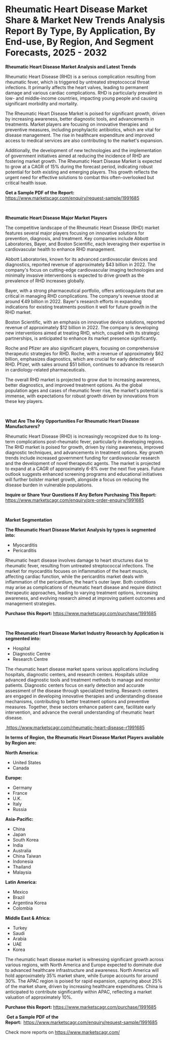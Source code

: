 <p><h1>Rheumatic Heart Disease Market Share & Market New Trends Analysis Report By Type, By Application, By End-use, By Region, And Segment Forecasts, 2025 - 2032</h1></p><p><strong>Rheumatic Heart Disease Market Analysis and Latest Trends</strong></p>
<p><p>Rheumatic Heart Disease (RHD) is a serious complication resulting from rheumatic fever, which is triggered by untreated streptococcal throat infections. It primarily affects the heart valves, leading to permanent damage and various cardiac complications. RHD is particularly prevalent in low- and middle-income countries, impacting young people and causing significant morbidity and mortality.</p><p>The Rheumatic Heart Disease Market is poised for significant growth, driven by increasing awareness, better diagnostic tools, and advancements in treatments. Market players are focusing on innovative therapies and preventive measures, including prophylactic antibiotics, which are vital for disease management. The rise in healthcare expenditure and improved access to medical services are also contributing to the market's expansion.</p><p>Additionally, the development of new technologies and the implementation of government initiatives aimed at reducing the incidence of RHD are fostering market growth. The Rheumatic Heart Disease Market is expected to grow at a CAGR of 15% during the forecast period, indicating robust potential for both existing and emerging players. This growth reflects the urgent need for effective solutions to combat this often-overlooked but critical health issue.</p></p>
<p><strong>Get a Sample PDF of the Report:&nbsp;</strong> <a href="https://www.marketscagr.com/enquiry/request-sample/1991685?utm_campaign=2480&utm_medium=2&utm_source=Github&utm_content=ia&utm_term=03032025&utm_id=rheumatic-heart-disease">https://www.marketscagr.com/enquiry/request-sample/1991685</a></p>
<p>&nbsp;</p>
<p><strong>Rheumatic Heart Disease Major Market Players</strong></p>
<p><p>The competitive landscape of the Rheumatic Heart Disease (RHD) market features several major players focusing on innovative solutions for prevention, diagnosis, and treatment. Key companies include Abbott Laboratories, Bayer, and Boston Scientific, each leveraging their expertise in cardiovascular health to enhance RHD management.</p><p>Abbott Laboratories, known for its advanced cardiovascular devices and diagnostics, reported revenue of approximately $43 billion in 2022. The company's focus on cutting-edge cardiovascular imaging technologies and minimally invasive interventions is expected to drive growth as the prevalence of RHD increases globally.</p><p>Bayer, with a strong pharmaceutical portfolio, offers anticoagulants that are critical in managing RHD complications. The company's revenue stood at around €49 billion in 2022. Bayer's research efforts in expanding indications for existing treatments position it well for future growth in the RHD market.</p><p>Boston Scientific, with an emphasis on innovative device solutions, reported revenue of approximately $12 billion in 2022. The company is developing new interventions aimed at treating RHD, which, coupled with its strategic partnerships, is anticipated to enhance its market presence significantly.</p><p>Roche and Pfizer are also significant players, focusing on comprehensive therapeutic strategies for RHD. Roche, with a revenue of approximately $62 billion, emphasizes diagnostics, which are crucial for early detection of RHD. Pfizer, with sales around $51 billion, continues to advance its research in cardiology-related pharmaceuticals.</p><p>The overall RHD market is projected to grow due to increasing awareness, better diagnostics, and improved treatment options. As the global population ages and cases of rheumatic fever rise, the market's potential is immense, with expectations for robust growth driven by innovations from these key players.</p></p>
<p>&nbsp;</p>
<p><strong>What Are The Key Opportunities For Rheumatic Heart Disease Manufacturers?</strong></p>
<p><p>Rheumatic Heart Disease (RHD) is increasingly recognized due to its long-term complications post-rheumatic fever, particularly in developing regions. The RHD market is poised for growth, driven by rising awareness, improved diagnostic techniques, and advancements in treatment options. Key growth trends include increased government funding for cardiovascular research and the development of novel therapeutic agents. The market is projected to expand at a CAGR of approximately 6-8% over the next five years. Future outlook suggests enhanced screening programs and educational initiatives will further bolster market growth, alongside a focus on reducing the disease burden in vulnerable populations.</p></p>
<p><strong>Inquire or Share Your Questions If Any Before Purchasing This Report:</strong> <a href="https://www.marketscagr.com/enquiry/pre-order-enquiry/1991685?utm_campaign=2480&utm_medium=2&utm_source=Github&utm_content=ia&utm_term=03032025&utm_id=rheumatic-heart-disease">https://www.marketscagr.com/enquiry/pre-order-enquiry/1991685</a></p>
<p>&nbsp;</p>
<p><strong>Market Segmentation</strong></p>
<p><strong>The Rheumatic Heart Disease Market Analysis by types is segmented into:</strong></p>
<p><ul><li>Myocarditis</li><li>Pericarditis</li></ul></p>
<p><p>Rheumatic heart disease involves damage to heart structures due to rheumatic fever, resulting from untreated streptococcal infections. The market for myocarditis focuses on inflammation of the heart muscle, affecting cardiac function, while the pericarditis market deals with inflammation of the pericardium, the heart's outer layer. Both conditions may arise as complications of rheumatic heart disease and require distinct therapeutic approaches, leading to varying treatment options, increasing awareness, and evolving research aimed at improving patient outcomes and management strategies.</p></p>
<p><strong>Purchase this Report:&nbsp;</strong><a href="https://www.marketscagr.com/purchase/1991685?utm_campaign=2480&utm_medium=2&utm_source=Github&utm_content=ia&utm_term=03032025&utm_id=rheumatic-heart-disease">https://www.marketscagr.com/purchase/1991685</a></p>
<p>&nbsp;</p>
<p><strong>The Rheumatic Heart Disease Market Industry Research by Application is segmented into:</strong></p>
<p><ul><li>Hospital</li><li>Diagnostic Centre</li><li>Research Centre</li></ul></p>
<p><p>The rheumatic heart disease market spans various applications including hospitals, diagnostic centers, and research centers. Hospitals utilize advanced diagnostic tools and treatment methods to manage and monitor patients. Diagnostic centers focus on early detection and accurate assessment of the disease through specialized testing. Research centers are engaged in developing innovative therapies and understanding disease mechanisms, contributing to better treatment options and preventive measures. Together, these sectors enhance patient care, facilitate early intervention, and advance the overall understanding of rheumatic heart disease.</p></p>
<p><a href="https://www.marketscagr.com/rheumatic-heart-disease-r1991685?utm_campaign=2480&utm_medium=2&utm_source=Github&utm_content=ia&utm_term=03032025&utm_id=rheumatic-heart-disease">&nbsp;https://www.marketscagr.com/rheumatic-heart-disease-r1991685</a></p>
<p><strong>In terms of Region, the Rheumatic Heart Disease Market Players available by Region are:</strong></p>
<p>
    <p> <strong> North America: </strong>
        <ul>
            <li>United States</li>
            <li>Canada</li>
        </ul>
        </p> 
    <p> <strong> Europe: </strong>
        <ul>
            <li>Germany</li>
            <li>France</li>
            <li>U.K.</li>
            <li>Italy</li>
            <li>Russia</li>
        </ul>
        </p> 
    <p> <strong> Asia-Pacific: </strong>
        <ul>
            <li>China</li>
            <li>Japan</li>
            <li>South Korea</li>
            <li>India</li>
            <li>Australia</li>
            <li>China Taiwan</li>
            <li>Indonesia</li>
            <li>Thailand</li>
            <li>Malaysia</li>
        </ul>
        </p> 
    <p> <strong> Latin America: </strong>
        <ul>
            <li>Mexico</li>
            <li>Brazil</li>
            <li>Argentina Korea</li>
            <li>Colombia</li>
        </ul>
        </p> 
    <p> <strong> Middle East & Africa: </strong>
        <ul>
            <li>Turkey</li>
            <li>Saudi</li>
            <li>Arabia</li>
            <li>UAE</li>
            <li>Korea</li>
        </ul>
    </p>
    </p>
<p><p>The rheumatic heart disease market is witnessing significant growth across various regions, with North America and Europe expected to dominate due to advanced healthcare infrastructure and awareness. North America will hold approximately 35% market share, while Europe accounts for around 30%. The APAC region is poised for rapid expansion, capturing about 25% of the market share, driven by increasing healthcare expenditures. China is anticipated to contribute significantly within APAC, reflecting a market valuation of approximately 10%.</p></p>
<p><strong>Purchase this Report: </strong><a href="https://www.marketscagr.com/purchase/1991685?utm_campaign=2480&utm_medium=2&utm_source=Github&utm_content=ia&utm_term=03032025&utm_id=rheumatic-heart-disease">https://www.marketscagr.com/purchase/1991685</a></p>
<p>&nbsp;<strong>Get a Sample PDF of the Report:&nbsp;&nbsp;</strong><a href="https://www.marketscagr.com/enquiry/request-sample/1991685?utm_campaign=2480&utm_medium=2&utm_source=Github&utm_content=ia&utm_term=03032025&utm_id=rheumatic-heart-disease">https://www.marketscagr.com/enquiry/request-sample/1991685</a></p>
<p><strong></strong></p>
<p>Check more reports on <a href="https://www.marketscagr.com/?utm_campaign=2480&utm_medium=2&utm_source=Github&utm_content=ia&utm_term=03032025&utm_id=rheumatic-heart-disease">https://www.marketscagr.com/</a></p>